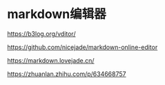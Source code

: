 # markdown编辑器

https://b3log.org/vditor/

https://github.com/nicejade/markdown-online-editor

https://markdown.lovejade.cn/

https://zhuanlan.zhihu.com/p/634668757